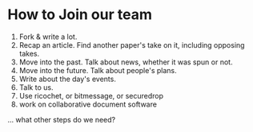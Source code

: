 # How to Join our team

1. Fork & write a lot.
  1. Recap an article. Find another paper's take on it, including opposing takes.
  2. Move into the past. Talk about news, whether it was spun or not.
  3. Move into the future. Talk about people's plans.
  4. Write about the day's events.
2. Talk to us.
  1. Use ricochet, or bitmessage, or securedrop
  2. work on collaborative document software

... what other steps do we need?
